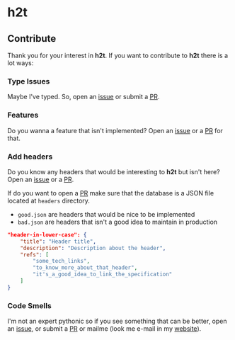 # h2t

## Contribute

Thank you for your interest in **h2t**. If you want to contribute to **h2t** there is a lot ways:

### Type Issues

Maybe I've typed. So, open an [issue][issue] or submit a [PR][pr].

### Features

Do you wanna a feature that isn't implemented? Open an [issue][issue] or a [PR][pr] for that.

### Add headers

Do you know any headers that would be interesting to **h2t** but isn't here? Open an [issue][issue] or a [PR][pr].

If do you want to open a [PR][pr] make sure that the database is a JSON file located at `headers` directory.

* `good.json` are headers that would be nice to be implemented
* `bad.json` are headers that isn't a good idea to maintain in production

~~~ json
"header-in-lower-case": {
    "title": "Header title",
    "description": "Description about the header",
    "refs": [
        "some_tech_links",
        "to_know_more_about_that_header",
        "it's_a_good_idea_to_link_the_specification"
    ]
}
~~~

### Code Smells

I'm not an expert pythonic so if you see something that can be better, open an [issue][issue], or submit a [PR][pr] or mailme (look me e-mail in my [website][website]).

[issue]: https://github.com/gildasio/h2t/issues/new
[pr]: https://github.com/gildasio/h2t/pulls
[website]: https://gildasio.gitlab.io
